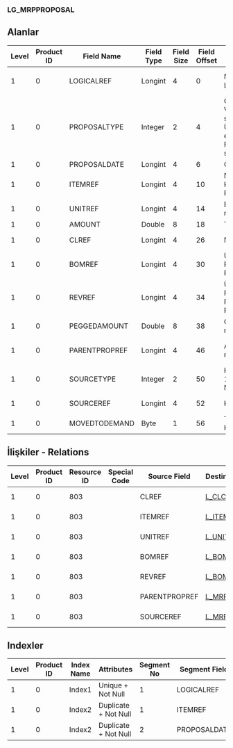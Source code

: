 ### LG_MRPPROPOSAL

## Alanlar

**Level**|**Product ID**|**Field Name**|**Field Type**|**Field Size**|**Field Offset**|**Türkçe Açıklama**|**Expression**
-----|-----|-----|-----|-----|-----|-----|-----
1|0|LOGICALREF|Longint|4|0|MRP Önerisi Log. Ref.|MRP Proposal Logical Reference
1|0|PROPOSALTYPE|Integer|2|4|Öneri türü ;0 Verilen sipariş;1 Üretim emri;2 Fason siparişi|Proposal Type ;0 Purchase Order;1 Production Order;2 Subcontracting Order
1|0|PROPOSALDATE|Longint|4|6|Öneri tarihi|Proposal Date
1|0|ITEMREF|Longint|4|10|Malzeme Kartı Referansı|Item Card Reference
1|0|UNITREF|Longint|4|14|Birim referansı|Unit Reference
1|0|AMOUNT|Double|8|18|Tutar|Amount
1|0|CLREF|Longint|4|26|Müşteri Ref.|Client Reference
1|0|BOMREF|Longint|4|30|Ürün Reçetesi Referansı|Bill Of Material Reference
1|0|REVREF|Longint|4|34|Ürün Reçetesi Revizyonu Referansı|Bill Of Material Revision Reference
1|0|PEGGEDAMOUNT|Double|8|38|Gerçekleşen miktar|Realized Amount
1|0|PARENTPROPREF|Longint|4|46|Ana Öneri ref.|Parent Proposal Reference
1|0|SOURCETYPE|Integer|2|50|Kaynak türü; 1 MPS; 2 MRP|Source Type ;1 MPS;2 MRP
1|0|SOURCEREF|Longint|4|52|Kaynak ref.|Source Reference
1|0|MOVEDTODEMAND|Byte|1|56|Talep Kısmına|Move To Demand

## İlişkiler - Relations

**Level**|**Product ID**|**Resource ID**|**Special Code**|**Source Field**|**Destination Table**|**Destination Field**|**Relation Type**|**Extra Condition**
-----|-----|-----|-----|-----|-----|-----|-----|-----
1|0|803||CLREF|[L_CLCARD](../LG_CLCARD "L_CLCARD")|LOGICALREF|one-to-one|
1|0|803||ITEMREF|[L_ITEMS](../LG_ITEMS "L_ITEMS")|LOGICALREF|one-to-one|
1|0|803||UNITREF|[L_UNITSETL](../LG_UNITSETL "L_UNITSETL")|LOGICALREF|one-to-one|
1|0|803||BOMREF|[L_BOMASTER](../LG_BOMASTER "L_BOMASTER")|LOGICALREF|one-to-one|
1|0|803||REVREF|[L_BOMREVSN](../LG_BOMREVSN "L_BOMREVSN")|LOGICALREF|one-to-one|
1|0|803||PARENTPROPREF|[L_MRPPROPOSAL](../LG_MRPPROPOSAL "L_MRPPROPOSAL")|LOGICALREF|one-to-one|
1|0|803||SOURCEREF|[L_MRPHEAD](../LG_MRPHEAD "L_MRPHEAD")|LOGICALREF|one-to-one|

## Indexler

**Level**|**Product ID**|**Index Name**|**Attributes**|**Segment No**|**Segment Field**|**Sense**
-----|-----|-----|-----|-----|-----|-----
1|0|Index1|Unique + Not Null|1|LOGICALREF|Ascending
1|0|Index2|Duplicate + Not Null|1|ITEMREF|Ascending
1|0|Index2|Duplicate + Not Null|2|PROPOSALDATE|Ascending
